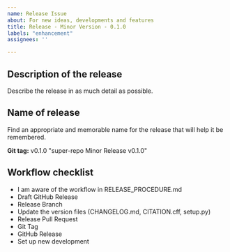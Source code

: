 ```yaml
---
name: Release Issue
about: For new ideas, developments and features
title: Release - Minor Version - 0.1.0
labels: "enhancement"
assignees: ''

---
```


## Description of the release

Describe the release in as much detail as possible. 

## Name of release

Find an appropriate and memorable name for the release that will help it be remembered.

**Git tag:** v0.1.0 "super-repo Minor Release v0.1.0"

## Workflow checklist
- I am aware of the workflow in RELEASE_PROCEDURE.md
- Draft GitHub Release
- Release Branch
- Update the version files (CHANGELOG.md, CITATION.cff, setup.py)
- Release Pull Request
- Git Tag
- GitHub Release
- Set up new development
